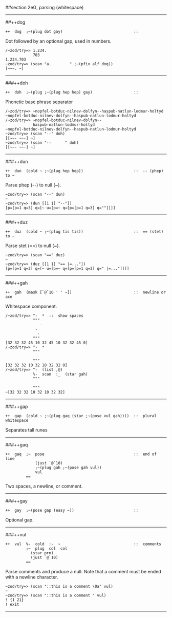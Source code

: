 ##section 2eG, parsing (whitespace)     

---

##++dog

```
++  dog  ;~(plug dot gay)                               ::
```

Dot followed by an optional gap, used in numbers.

    /~zod/try=> 1.234.
                703
    1.234.703
    ~zod/try=> (scan "a.        " ;~(pfix alf dog))
    [~~~. ~]

---

###++doh 

```
++  doh  ;~(plug ;~(plug hep hep) gay)                  ::
```

Phonetic base phrase separator

    /~zod/try=> ~nopfel-botduc-nilnev-dolfyn--haspub-natlun-lodmur-holtyd
    ~nopfel-botduc-nilnev-dolfyn--haspub-natlun-lodmur-holtyd
    /~zod/try=> ~nopfel-botduc-nilnev-dolfyn--
                haspub-natlun-lodmur-holtyd
    ~nopfel-botduc-nilnev-dolfyn--haspub-natlun-lodmur-holtyd
    ~zod/try=> (scan "--" doh)
    [[~~- ~~-] ~]
    ~zod/try=> (scan "--      " doh)
    [[~~- ~~-] ~]

---

###++dun

```
++  dun  (cold ~ ;~(plug hep hep))                      ::  -- (phep) to ~
```

Parse phep (--) to null (~).

    ~zod/try=> (scan "--" dun)
    ~
    ~zod/try=> (dun [[1 1] "--"])
    [p=[p=1 q=3] q=[~ u=[p=~ q=[p=[p=1 q=3] q=""]]]]

---

###++duz 

```
++  duz  (cold ~ ;~(plug tis tis))                      ::  == (stet) to ~
```

Parse stet (==) to null (~).

    ~zod/try=> (scan "==" duz)
    ~
    ~zod/try=> (duz [[1 1] "== |=..."])
    [p=[p=1 q=3] q=[~ u=[p=~ q=[p=[p=1 q=3] q=" |=..."]]]]

---

###++gah 

```
++  gah  (mask [`@`10 ' ' ~])                           ::  newline or ace
```

Whitespace component.

    /~zod/try=> ^-  *  ::  show spaces
                """
                   -
                 -
                  -
                """
    [32 32 32 45 10 32 45 10 32 32 45 0]
    /~zod/try=> ^-  *
                """

                """
    [32 32 32 10 32 10 32 32 0]
    /~zod/try=> ^-  (list ,@)
                %-  scan  :_  (star gah)
                """

                """
    ~[32 32 32 10 32 10 32 32]

---

###++gap 

```
++  gap  (cold ~ ;~(plug gaq (star ;~(pose vul gah))))  ::  plural whitespace
```
        
Separates tall runes

---

###++gaq

```
++  gaq  ;~  pose                                       ::  end of line
             (just `@`10)
             ;~(plug gah ;~(pose gah vul))
             vul
         ==
```

Two spaces, a newline, or comment.

---
        
###++gay 

```
++  gay  ;~(pose gap (easy ~))                          ::
```
        
Optional gap.

---
        
###++vul 

```
++  vul  %-  cold  :-  ~                                ::  comments
         ;~  plug  col  col
           (star prn)
           (just `@`10)
         ==
```

Parse comments and produce a null.
Note that a comment must be ended with a newline character.

    ~zod/try=> (scan "::this is a comment \0a" vul)
    ~
    ~zod/try=> (scan "::this is a comment " vul)
    ! {1 21}
    ! exit

---
